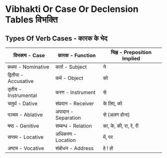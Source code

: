 # Vibhakti Or Case Or Declension Tables विभक्ति

## Types Of Verb Cases - कारक के भेद

| विभक्त्य - Case       | कारक - Function     | चिह्न - Preposition Implied |
| ------------------ | ------------------ | ------------------------- |
| प्रथमा - Nominative  | कर्ता - Subject      | ने                         |
| द्वितीया  - Accusative | कर्म - Object       | को                         |
| तृतीय - Instrumental | करण  - Instrument  | से                         |
| चतुर्थ - Dative      | संप्रदान  - Receiver  | के लिए, को                   |
| पञ्चम - Ablative    | अपादान  - Separation | से (अलग होना)                |
| षष्ठ - Genitive     | सम्बन्ध  - Relation  | का, के, की, रा, रे, री          |
| सप्तम - Locative    | अधिकरण  - Location  | में, पर                     |
| अष्टम - Vocative    | संबोधन  - Address    | हे ! हो                     |


